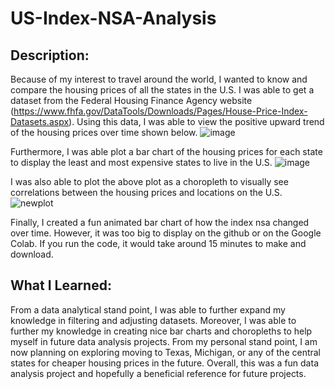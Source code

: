# US-Index-NSA-Analysis

## Description:
Because of my interest to travel around the world, I wanted to know and compare the housing prices of all the states in the U.S. I was able to get a dataset from the Federal Housing Finance Agency website (https://www.fhfa.gov/DataTools/Downloads/Pages/House-Price-Index-Datasets.aspx). Using this data, I was able to view the positive upward trend of the housing prices over time shown below. 
![image](https://user-images.githubusercontent.com/43764400/147300447-ec8ae089-b161-4230-a0b6-3997d5277ed2.png)

Furthermore, I was able plot a bar chart of the housing prices for each state to display the least and most expensive states to live in the U.S.
![image](https://user-images.githubusercontent.com/43764400/147300499-2792d67e-9a8c-4309-ab9c-c159c41f1417.png)

I was also able to plot the above plot as a choropleth to visually see correlations between the housing prices and locations on the U.S.
![newplot](https://user-images.githubusercontent.com/43764400/147300519-3191a742-5bd6-4b61-8106-e367dce76ecd.png)

Finally, I created a fun animated bar chart of how the index nsa changed over time. However, it was too big to display on the github or on the Google Colab. If you run the code, it would take around 15 minutes to make and download. 


## What I Learned:
From a data analytical stand point, I was able to further expand my knowledge in filtering and adjusting datasets. Moreover, I was able to further my knowledge in creating nice bar charts and choropleths to help myself in future data analysis projects. From my personal stand point, I am now planning on exploring moving to Texas, Michigan, or any of the central states for cheaper housing prices in the future. Overall, this was a fun data analysis project and hopefully a beneficial reference for future projects.
